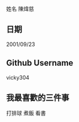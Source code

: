 姓名
陳煒慈


日期
----
2001/09/23

Github Username
---------------
vicky304

我最喜歡的三件事
---------------
打排球 煮飯 看書 
